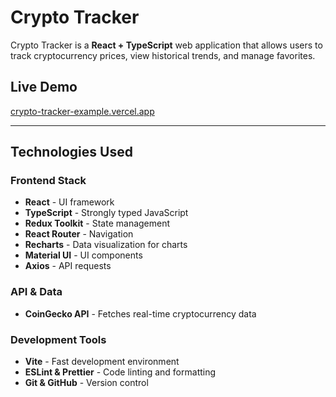 # Crypto Tracker

Crypto Tracker is a **React + TypeScript** web application that allows users to track cryptocurrency prices, view historical trends, and manage favorites.

## Live Demo

[crypto-tracker-example.vercel.app](https://crypto-tracker-example.vercel.app)

---

## Technologies Used

### **Frontend Stack**

- **React** - UI framework
- **TypeScript** - Strongly typed JavaScript
- **Redux Toolkit** - State management
- **React Router** - Navigation
- **Recharts** - Data visualization for charts
- **Material UI** - UI components
- **Axios** - API requests

### **API & Data**

- **CoinGecko API** - Fetches real-time cryptocurrency data

### **Development Tools**

- **Vite** - Fast development environment
- **ESLint & Prettier** - Code linting and formatting
- **Git & GitHub** - Version control
